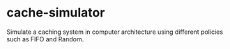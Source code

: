 # cache-simulator

Simulate a caching system in computer architecture using different policies such as FIFO and Random.
